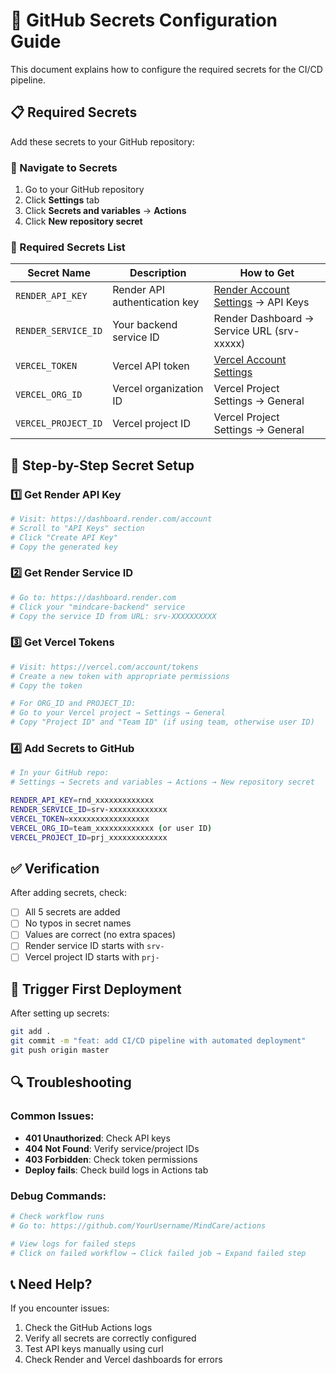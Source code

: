 # 🔐 GitHub Secrets Configuration Guide

This document explains how to configure the required secrets for the CI/CD pipeline.

## 📋 Required Secrets

Add these secrets to your GitHub repository:

### 🎯 Navigate to Secrets
1. Go to your GitHub repository
2. Click **Settings** tab
3. Click **Secrets and variables** → **Actions**
4. Click **New repository secret**

### 🔑 Required Secrets List

| Secret Name | Description | How to Get |
|-------------|-------------|------------|
| `RENDER_API_KEY` | Render API authentication key | [Render Account Settings](https://dashboard.render.com/account) → API Keys |
| `RENDER_SERVICE_ID` | Your backend service ID | Render Dashboard → Service URL (srv-xxxxx) |
| `VERCEL_TOKEN` | Vercel API token | [Vercel Account Settings](https://vercel.com/account/tokens) |
| `VERCEL_ORG_ID` | Vercel organization ID | Vercel Project Settings → General |
| `VERCEL_PROJECT_ID` | Vercel project ID | Vercel Project Settings → General |

## 🎯 Step-by-Step Secret Setup

### 1️⃣ Get Render API Key
```bash
# Visit: https://dashboard.render.com/account
# Scroll to "API Keys" section
# Click "Create API Key"
# Copy the generated key
```

### 2️⃣ Get Render Service ID
```bash
# Go to: https://dashboard.render.com
# Click your "mindcare-backend" service
# Copy the service ID from URL: srv-XXXXXXXXXX
```

### 3️⃣ Get Vercel Tokens
```bash
# Visit: https://vercel.com/account/tokens
# Create a new token with appropriate permissions
# Copy the token

# For ORG_ID and PROJECT_ID:
# Go to your Vercel project → Settings → General
# Copy "Project ID" and "Team ID" (if using team, otherwise user ID)
```

### 4️⃣ Add Secrets to GitHub
```bash
# In your GitHub repo:
# Settings → Secrets and variables → Actions → New repository secret

RENDER_API_KEY=rnd_xxxxxxxxxxxxx
RENDER_SERVICE_ID=srv-xxxxxxxxxxxxx
VERCEL_TOKEN=xxxxxxxxxxxxxxxxxx
VERCEL_ORG_ID=team_xxxxxxxxxxxxx (or user ID)
VERCEL_PROJECT_ID=prj_xxxxxxxxxxxxx
```

## ✅ Verification

After adding secrets, check:
- [ ] All 5 secrets are added
- [ ] No typos in secret names
- [ ] Values are correct (no extra spaces)
- [ ] Render service ID starts with `srv-`
- [ ] Vercel project ID starts with `prj-`

## 🚀 Trigger First Deployment

After setting up secrets:
```bash
git add .
git commit -m "feat: add CI/CD pipeline with automated deployment"
git push origin master
```

## 🔍 Troubleshooting

### Common Issues:
- **401 Unauthorized**: Check API keys
- **404 Not Found**: Verify service/project IDs
- **403 Forbidden**: Check token permissions
- **Deploy fails**: Check build logs in Actions tab

### Debug Commands:
```bash
# Check workflow runs
# Go to: https://github.com/YourUsername/MindCare/actions

# View logs for failed steps
# Click on failed workflow → Click failed job → Expand failed step
```

## 📞 Need Help?

If you encounter issues:
1. Check the GitHub Actions logs
2. Verify all secrets are correctly configured
3. Test API keys manually using curl
4. Check Render and Vercel dashboards for errors
